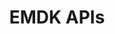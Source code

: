 ---
title: EMDK APIs
description: EMDK apps can access device hardware through Android intents or native APIs.
layout: list-apis.html
product: 'EMDK for Android'
productversion: '7.4'
automenu:
  items:
    - title: EMDK APIs
      items:
        - title: Android Intent APIs
          url: ../intents
        - title: Native APIs 
          url: ../api
---